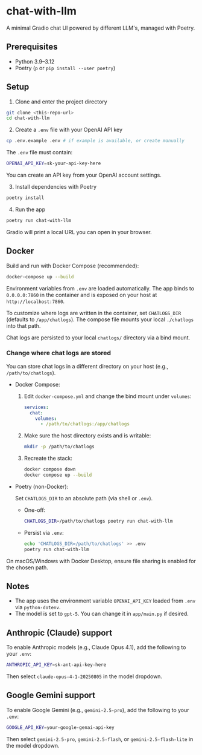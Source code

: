 # chat-with-llm

A minimal Gradio chat UI powered by different LLM's, managed with Poetry.

## Prerequisites

- Python 3.9–3.12
- Poetry (`p` or `pip install --user poetry`)

## Setup

1) Clone and enter the project directory

```bash
git clone <this-repo-url>
cd chat-with-llm
```

2) Create a `.env` file with your OpenAI API key

```bash
cp .env.example .env # if example is available, or create manually
```

The `.env` file must contain:

```bash
OPENAI_API_KEY=sk-your-api-key-here
```

You can create an API key from your OpenAI account settings.

3) Install dependencies with Poetry

```bash
poetry install
```

4) Run the app

```bash
poetry run chat-with-llm
```

Gradio will print a local URL you can open in your browser.

## Docker

Build and run with Docker Compose (recommended):

```bash
docker-compose up --build
```

Environment variables from `.env` are loaded automatically. The app binds to `0.0.0.0:7860` in the container and is exposed on your host at `http://localhost:7860`.

To customize where logs are written in the container, set `CHATLOGS_DIR` (defaults to `/app/chatlogs`). The compose file mounts your local `./chatlogs` into that path.

Chat logs are persisted to your local `chatlogs/` directory via a bind mount.

### Change where chat logs are stored

You can store chat logs in a different directory on your host (e.g., `/path/to/chatlogs`).

- Docker Compose:

  1. Edit `docker-compose.yml` and change the bind mount under `volumes`:

     ```yaml
     services:
       chat:
         volumes:
           - /path/to/chatlogs:/app/chatlogs
     ```

  2. Make sure the host directory exists and is writable:

     ```bash
     mkdir -p /path/to/chatlogs
     ```

  3. Recreate the stack:

     ```bash
     docker compose down
     docker compose up --build
     ```

- Poetry (non-Docker):

  Set `CHATLOGS_DIR` to an absolute path (via shell or `.env`).

  - One-off:

    ```bash
    CHATLOGS_DIR=/path/to/chatlogs poetry run chat-with-llm
    ```

  - Persist via `.env`:

    ```bash
    echo 'CHATLOGS_DIR=/path/to/chatlogs' >> .env
    poetry run chat-with-llm
    ```

On macOS/Windows with Docker Desktop, ensure file sharing is enabled for the chosen path.

## Notes

- The app uses the environment variable `OPENAI_API_KEY` loaded from `.env` via `python-dotenv`.
- The model is set to `gpt-5`. You can change it in `app/main.py` if desired.

## Anthropic (Claude) support

To enable Anthropic models (e.g., Claude Opus 4.1), add the following to your `.env`:

```bash
ANTHROPIC_API_KEY=sk-ant-api-key-here
```

Then select `claude-opus-4-1-20250805` in the model dropdown.

## Google Gemini support

To enable Google Gemini (e.g., `gemini-2.5-pro`), add the following to your `.env`:

```bash
GOOGLE_API_KEY=your-google-genai-api-key
```

Then select `gemini-2.5-pro`, `gemini-2.5-flash`, or `gemini-2.5-flash-lite` in the model dropdown.
